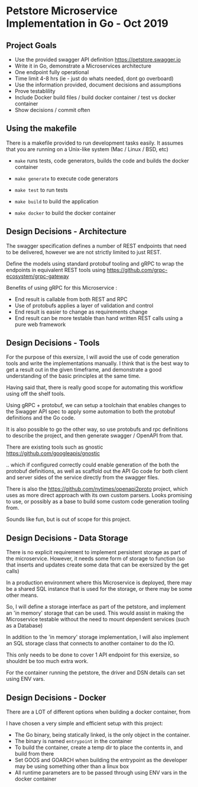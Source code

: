 # Petstore Microservice Implementation in Go - Oct 2019

## Project Goals

- Use the provided swagger API definition https://petstore.swagger.io
- Write it in Go, demonstrate a Microservices architecture
- One endpoint fully operational
- Time limit 4-8 hrs  (ie - just do whats needed, dont go overboard)
- Use the information provided, document decisions and assumptions
- Prove testablility
- Include Docker build files / build docker container / test vs docker container
- Show decisions / commit often

## Using the makefile

There is a makefile provided to run development tasks easily.  It assumes that
you are running on a Unix-like system (Mac / Linux / BSD, etc)

- `make` runs tests, code generators, builds the code and builds the docker container

- `make generate` to execute code generators
- `make test` to run tests
- `make build` to build the application
- `make docker` to build the docker container

## Design Decisions - Architecture

The swagger specification defines a number of REST endpoints that need to be delivered,
however we are not strictly limited to just REST.

Define the models using standard protobuf tooling and gRPC to wrap the endpoints in
equivalent REST tools using https://github.com/grpc-ecosystem/grpc-gateway

Benefits of using gRPC for this Microservice :

- End result is callable from both REST and RPC
- Use of protobufs applies a layer of validation and control
- End result is easier to change as requirements change
- End result can be more testable than hand written REST calls using a pure web framework

## Design Decisions - Tools

For the purpose of this exersize, I will avoid the use of code generation tools
and write the implementations manually. I think that is the best way to get a result
out in the given timeframe, and demonstrate a good understanding of the basic principles
at the same time.

Having said that, there is really good scope for automating this workflow using off 
the shelf tools.

Using gRPC + protobuf, we can setup a toolchain that enables changes to the Swagger API 
spec to apply some automation to both the protobuf definitions and the Go code.

It is also possible to go the other way, so use protobufs and rpc definitions to 
describe the project, and then generate swagger / OpenAPI from that. 

There are existing tools such as gnostic https://github.com/googleapis/gnostic

.. which if configured correctly could enable generation of the both the protobuf
definitions, as well as scaffold out the API Go code for both client and server
sides of the service directly from the swagger files.

There is also the https://github.com/nytimes/openapi2proto project, which uses as 
more direct approach with its own custom parsers.  Looks promising to use, or possibly
as a base to build some custom code generation tooling from.

Sounds like fun, but is out of scope for this project.

## Design Decisions - Data Storage

There is no explicit requirement to implement persistent storage as part of the
microservice. However, it needs some form of storage to function (so that inserts and updates 
create some data that can be exersized by the get calls)

In a production environment where this Microservice is deployed, there may be a shared SQL
instance that is used for the storage, or there may be some other means.

So, I will define a storage interface as part of the petstore, and implement an 'in memory' 
storage that can be used.  This would assist in making the Microservice testable without the
need to mount dependent services (such as a Database)

In addition to the 'in memory' storage implementation, I will also implement an SQL storage
class that connects to another container to do the IO.

This only needs to be done to cover 1 API endpoint for this exersize, so shouldnt be too much
extra work.

For the container running the petstore, the driver and DSN details can set using ENV vars.

## Design Decisions - Docker

There are a LOT of different options when building a docker container, from 

I have chosen a very simple and efficient setup with this project:

- The Go binary, being statically linked, is the only object in the container.
- The binary is named `entrypoint` in the container
- To build the container, create a temp dir to place the contents in, and build from there
- Set GOOS and GOARCH when building the entrypoint as the developer may be using something other
than a linux box
- All runtime parameters are to be passed through using ENV vars in the docker container


